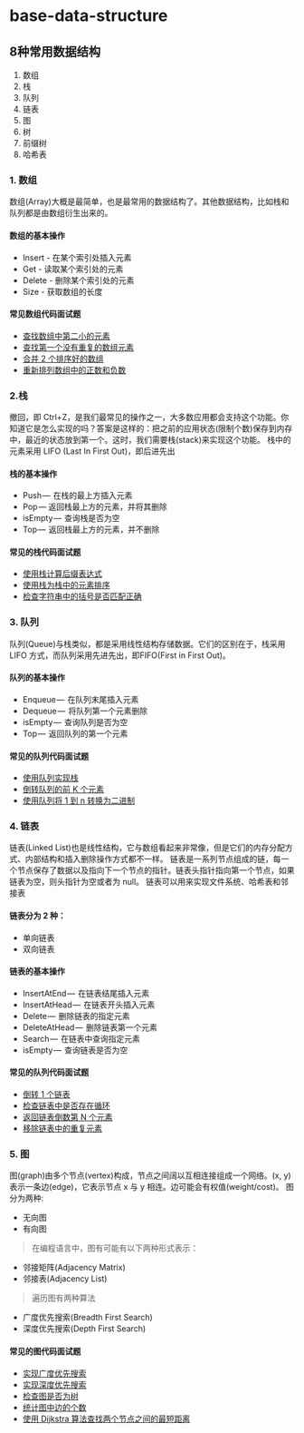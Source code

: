 # base-data-structure
## 8种常用数据结构
1. 数组
2. 栈
3. 队列
4. 链表
5. 图
6. 树
7. 前缀树
8. 哈希表
### 1. 数组
数组(Array)大概是最简单，也是最常用的数据结构了。其他数据结构，比如栈和队列都是由数组衍生出来的。
#### 数组的基本操作
- Insert - 在某个索引处插入元素
- Get - 读取某个索引处的元素
- Delete - 删除某个索引处的元素
- Size - 获取数组的长度
#### 常见数组代码面试题
- [查找数组中第二小的元素](https://www.geeksforgeeks.org/to-find-smallest-and-second-smallest-element-in-an-array/)
- [查找第一个没有重复的数组元素](https://www.geeksforgeeks.org/non-repeating-element/)
- [合并 2 个排序好的数组](https://www.geeksforgeeks.org/merge-two-sorted-arrays/)
- [重新排列数组中的正数和负数](https://www.geeksforgeeks.org/rearrange-positive-and-negative-numbers-publish/)

### 2.栈
撤回，即 Ctrl+Z，是我们最常见的操作之一，大多数应用都会支持这个功能。你知道它是怎么实现的吗？答案是这样的：把之前的应用状态(限制个数)保存到内存中，最近的状态放到第一个。这时，我们需要栈(stack)来实现这个功能。
栈中的元素采用 LIFO (Last In First Out)，即后进先出
#### 栈的基本操作
- Push —  在栈的最上方插入元素
- Pop — 返回栈最上方的元素，并将其删除
- isEmpty —  查询栈是否为空
- Top —  返回栈最上方的元素，并不删除
#### 常见的栈代码面试题
- [使用栈计算后缀表达式](https://www.geeksforgeeks.org/stack-set-4-evaluation-postfix-expression/)
- [使用栈为栈中的元素排序](https://www.geeksforgeeks.org/sort-stack-using-temporary-stack/)
- [检查字符串中的括号是否匹配正确](https://www.geeksforgeeks.org/check-for-balanced-parentheses-in-an-expression/)
### 3. 队列
队列(Queue)与栈类似，都是采用线性结构存储数据。它们的区别在于，栈采用 LIFO 方式，而队列采用先进先出，即FIFO(First in First Out)。
#### 队列的基本操作
- Enqueue —  在队列末尾插入元素
- Dequeue —  将队列第一个元素删除
- isEmpty —  查询队列是否为空
- Top —  返回队列的第一个元素
#### 常见的队列代码面试题
- [使用队列实现栈](https://www.geeksforgeeks.org/implement-stack-using-queue/)
- [倒转队列的前 K 个元素](https://www.geeksforgeeks.org/reversing-first-k-elements-queue/)
- [使用队列将 1 到 n 转换为二进制](https://www.geeksforgeeks.org/interesting-method-generate-binary-numbers-1-n/)
### 4. 链表
链表(Linked List)也是线性结构，它与数组看起来非常像，但是它们的内存分配方式、内部结构和插入删除操作方式都不一样。
链表是一系列节点组成的链，每一个节点保存了数据以及指向下一个节点的指针。链表头指针指向第一个节点，如果链表为空，则头指针为空或者为 null。
链表可以用来实现文件系统、哈希表和邻接表
#### 链表分为 2 种：
- 单向链表
- 双向链表
#### 链表的基本操作
- InsertAtEnd —  在链表结尾插入元素
- InsertAtHead —  在链表开头插入元素
- Delete —  删除链表的指定元素
- DeleteAtHead —  删除链表第一个元素
- Search —  在链表中查询指定元素
- isEmpty —  查询链表是否为空
#### 常见的队列代码面试题
- [倒转 1 个链表](https://www.geeksforgeeks.org/reverse-a-linked-list/)
- [检查链表中是否存在循环](https://www.geeksforgeeks.org/detect-loop-in-a-linked-list/)
- [返回链表倒数第 N 个元素](https://www.geeksforgeeks.org/nth-node-from-the-end-of-a-linked-list/)
- [移除链表中的重复元素](https://www.geeksforgeeks.org/remove-duplicates-from-an-unsorted-linked-list/)

### 5. 图
图(graph)由多个节点(vertex)构成，节点之间阔以互相连接组成一个网络。(x, y)表示一条边(edge)，它表示节点 x 与 y 相连。边可能会有权值(weight/cost)。
图分为两种:
- 无向图
- 有向图
> 在编程语言中，图有可能有以下两种形式表示：
- 邻接矩阵(Adjacency Matrix)
- 邻接表(Adjacency List)
> 遍历图有两种算法
- 广度优先搜索(Breadth First Search)
- 深度优先搜索(Depth First Search)
#### 常见的图代码面试题
- [实现广度优先搜索](https://www.geeksforgeeks.org/breadth-first-search-or-bfs-for-a-graph/)
- [实现深度优先搜索](https://www.geeksforgeeks.org/depth-first-search-or-dfs-for-a-graph/)
- [检查图是否为树](https://www.geeksforgeeks.org/check-given-graph-tree/)
- [统计图中边的个数](https://www.geeksforgeeks.org/count-number-edges-undirected-graph/)
- [使用 Dijkstra 算法查找两个节点之间的最短距离](https://www.geeksforgeeks.org/dijkstras-shortest-path-algorithm-greedy-algo-7/)

